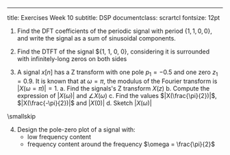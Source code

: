 ---
title: Exercises Week 10
subtitle: DSP
documentclass: scrartcl
fontsize: 12pt
    
1. Find the DFT coefficients of the periodic signal with period $\{1, 1, 0, 0\}$,
and write the signal as a sum of sinusoidal components.

2. Find the DTFT of the signal $\{1, 1, 0, 0\}, considering it is surrounded with infinitely-long zeros on both sides

3. A signal $x[n]$ has a Z transform with one pole $p_1 = -0.5$ and one zero $z_1 = 0.9$.
It is known that at $\omega = \pi$, the modulus of the Fourier transform is $|X(\omega=\pi)| = 1$.
    a. Find the signals's Z transform $X(z)$
    b. Compute the expression of $|X(\omega)|$ and $\angle X(\omega)$
    c. Find the values $|X(\frac{\pi}{2})|$, $|X(\frac{-\pi}{2})|$ and $|X(0)|$
    d. Sketch $|X(\omega)|$

\smallskip

4. Design the pole-zero plot of a signal with:
    - low frequency content
    - frequency content around the frequency $\omega = \frac{\pi}{2}$
